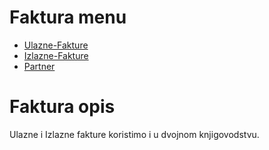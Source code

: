# Faktura menu

- [Ulazne-Fakture](fk102_sr/fk102_sr.md)
- [Izlazne-Fakture](mk312_sr/mk312_sr.md)
- [Partner](mk308_sr/mk308_sr.md)

# Faktura opis

Ulazne i Izlazne fakture koristimo i u dvojnom knjigovodstvu.
